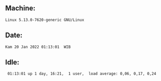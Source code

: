 ## Machine:
```
Linux 5.13.0-7620-generic GNU/Linux
```
## Date:
```
Kam 20 Jan 2022 01:13:01  WIB
```
## Idle:
```
 01:13:01 up 1 day, 16:21,  1 user,  load average: 0,06, 0,17, 0,24
```
